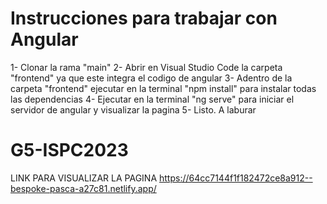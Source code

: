 # Instrucciones para trabajar con Angular
1- Clonar la rama "main"
2- Abrir en Visual Studio Code la carpeta "frontend" ya que este integra el codigo de angular
3- Adentro de la carpeta "frontend" ejecutar en la terminal "npm install" para instalar todas las dependencias
4- Ejecutar en la terminal "ng serve" para iniciar el servidor de angular y visualizar la pagina
5- Listo. A laburar

# G5-ISPC2023
LINK PARA VISUALIZAR LA PAGINA
https://64cc7144f1f182472ce8a912--bespoke-pasca-a27c81.netlify.app/
